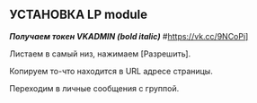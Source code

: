 ## УСТАНОВКА LP module
                                        
***Получаем токен VKADMIN (bold italic)*** #https://vk.cc/9NCoPi]

Листаем в самый низ, нажимаем [Разрешить].

Копируем то-что находится в URL адресе страницы.

Переходим в личные сообщения с группой.


